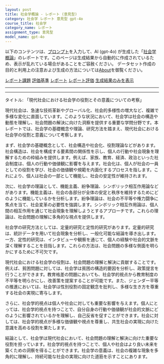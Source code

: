 ```yaml
---
layout: post
title: 社会学概論 - レポート (意見型)
category: 社会学 レポート 意見型 gpt-4o
course_title: 社会学
category_name: レポート
assignment_type: 意見型
model_name: gpt-4o
---
```


以下のコンテンツは、[プロンプト](https://github.com/takedatoshiyuki/synthetic_assignments/tree/main/generated/社会学/gpt-4o/prompt_レポート-意見型.md)を入力して、AI (gpt-4o) が生成した「[社会学概論](/contents/社会学/)」のレポートです。このページは生成結果から自動的に作成されているため、表示が乱れている場合があることをご容赦ください。
データセット作成の目的と利用上の注意および生成の方法については[About](/About)を御覧ください。

[レポート課題](../レポート課題-意見型)
[評価基準](../評価基準-意見型)
[レポート](../レポート-意見型)
[レポート評価](../レポート評価-意見型)
[生成結果のみを表示](https://github.com/takedatoshiyuki/synthetic_assignments/tree/main/generated/社会学/gpt-4o/レポート-意見型.md)
  

***
***
  
タイトル: 「現代社会における社会学の役割とその意義についての考察」

現代社会は、急速な技術革新やグローバル化、社会的多様性の増大など、複雑で多様な変化に直面しています。このような状況において、社会学は社会の構造や動態を理解し、社会問題の解決に向けた洞察を提供する重要な学問分野です。本レポートでは、社会学の基礎概念や理論、研究方法を踏まえ、現代社会における社会学の役割と意義について考察します。

まず、社会学の基礎概念として、社会構造や社会化、役割理論などがあります。社会構造は、社会を構成する要素間の関係性を示し、個人の行動や社会現象を理解するための枠組みを提供します。例えば、家族、教育、経済、政治といった社会制度は、個人の行動や価値観に影響を与えます。社会化は、個人が社会の一員としての役割を学び、社会の価値観や規範を内面化するプロセスを指します。これにより、個人は社会の一部として機能し、社会の安定性が維持されます。

次に、社会学の理論として、機能主義、紛争理論、シンボリック相互作用論などがあります。機能主義は、社会の各部分が全体の安定と秩序を維持するためにどのように機能しているかを分析します。紛争理論は、社会の不平等や権力闘争に焦点を当て、社会変革の必要性を強調します。シンボリック相互作用論は、個人間の相互作用を通じて社会現象を理解しようとするアプローチです。これらの理論は、社会問題の理解に多角的な視点を提供します。

社会学の研究方法としては、定量的研究と定性的研究があります。定量的研究は、統計データを用いて社会現象を分析し、一般化可能な結論を導き出します。一方、定性的研究は、インタビューや観察を通じて、個人の経験や社会的文脈を深く理解することを目指します。これらの方法は、社会問題の多様な側面を明らかにするために不可欠です。

現代社会における社会学の役割は、社会問題の理解と解決に貢献することです。例えば、貧困問題に対しては、社会学は貧困の構造的要因を分析し、政策提言を行うことができます。教育格差の問題においても、社会学的視点から教育制度の不平等を明らかにし、改善策を提案することが可能です。また、ジェンダー平等の推進においては、社会学は性別役割の固定観念を批判し、多様な生き方を尊重する社会の実現に寄与します。

さらに、社会学的視点は個人や社会に対しても重要な影響を与えます。個人にとっては、社会学的視点を持つことで、自分自身の行動や価値観が社会的文脈にどのように影響されているかを理解し、自己反省を促すことができます。社会に対しては、社会学的視点が多様な価値観や視点を尊重し、共生社会の実現に向けた意識を高める役割を果たします。

結論として、社会学は現代社会において、社会問題の理解と解決に向けた重要な役割を担っています。社会学的視点を持つことで、個人や社会はより良い未来を築くための洞察を得ることができます。社会学の意義は、社会の複雑な現象を多角的に理解し、持続可能な社会の実現に向けた道筋を示すことにあります。
